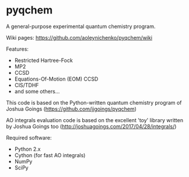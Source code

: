 # pyqchem

A general-purpose experimental quantum chemistry program.

Wiki pages: https://github.com/aoleynichenko/pyqchem/wiki

Features:
<ul>
<li>Restricted Hartree-Fock</li>
<li>MP2</li>
<li>CCSD</li>
<li>Equations-Of-Motion (EOM) CCSD</li>
<li>CIS/TDHF</li>
<li>and some others...</li>
</ul>

This code is based on the Python-written quantum chemistry program of Joshua Goings (https://github.com/jjgoings/pyqchem)

AO integrals evaluation code is based on the excellent 'toy' library written by Joshua Goings too (http://joshuagoings.com/2017/04/28/integrals/)

Required software:
<ul>
  <li>Python 2.x</li>
  <li>Cython (for fast AO integrals)</li>
  <li>NumPy</li>
  <li>SciPy</li>
</ul>

